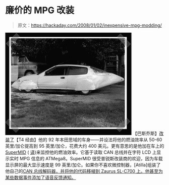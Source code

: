 # 廉价的 MPG 改装

> 原文：<https://hackaday.com/2008/01/02/inexpensive-mpg-modding/>

![](img/f22f79422345375c208aa81f2ab3772c.png)
【巴斯乔斯】[改装了](http://forum.ecomodder.com/showthread.php?p=2110)【T4 经由】他的 92 年本田思域的车身——并设法将他的燃油效率从 50-60 英里/加仑提高到 95 英里/加仑，花费大约 400 美元。更有意思的是他加在车上的 [SuperMID](http://priusdiy.fc2web.com/NENPIKEI.html) ( [译](http://translate.google.com/translate?u=http%3A%2F%2Fpriusdiy.fc2web.com%2FSYSTEM.html&langpair=ja%7Cen&hl=en&ie=UTF-8))来监控他的燃油效率。它基于读取 CAN 总线并在字符 LCD 上显示实时 MPG 信息的 ATMega8。SuperMID 很受普锐斯改装商的欢迎，因为车载显示屏的最大显示速度是 99 英里/加仑。如果你不喜欢微控制器，[Atilla]组装了他自己的[CAN 总线解码器，并将他的代码移植到 Zaurus SL-C700 上。他甚至为某些数据事件添加了语音反馈通知。](http://www.vassfamily.net/ToyotaPrius/CAN/cindex.html)